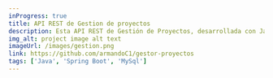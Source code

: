 ```yaml
---
inProgress: true
title: API REST de Gestion de proyectos
description: Esta API REST de Gestión de Proyectos, desarrollada con Java, Spring Boot y MySQL, facilita la administración de equipos y tareas. Permite a los organizadores registrar empleados, asignar tareas y gestionar proyectos de inicio a fin, cálculo de sueldos según horas trabajadas. [proyecto en curso]
img_alt: project image alt text
imageUrl: /images/gestion.png
link: https://github.com/armandoC1/gestor-proyectos
tags: ['Java', 'Spring Boot', 'MySql']
---
```

